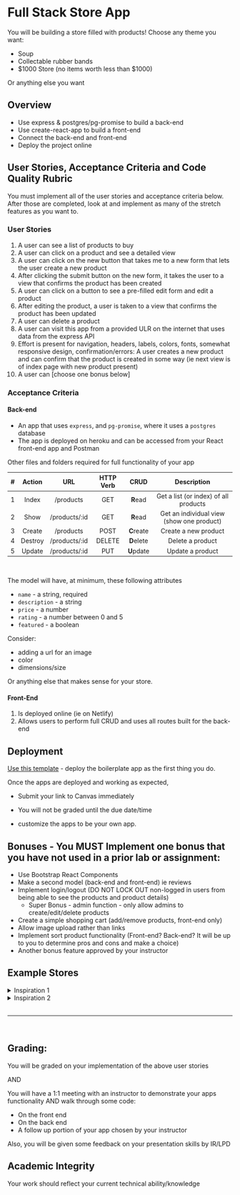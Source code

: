 # Full Stack Store App

You will be building a store filled with products! Choose any theme you want:

- Soup
- Collectable rubber bands
- $1000 Store (no items worth less than $1000)

Or anything else you want

## Overview

- Use express & postgres/pg-promise to build a back-end
- Use create-react-app to build a front-end
- Connect the back-end and front-end
- Deploy the project online

## User Stories, Acceptance Criteria and Code Quality Rubric

You must implement all of the user stories and acceptance criteria below. After those are completed, look at and implement as many of the stretch features as you want to.

### User Stories

1. A user can see a list of products to buy
1. A user can click on a product and see a detailed view
1. A user can click on the new button that takes me to a new form that lets the user create a new product
1. After clicking the submit button on the new form, it takes the user to a view that confirms the product has been created
1. A user can click on a button to see a pre-filled edit form and edit a product
1. After editing the product, a user is taken to a view that confirms the product has been updated
1. A user can delete a product
1. A user can visit this app from a provided ULR on the internet that uses data from the express API
1. Effort is present for navigation, headers, labels, colors, fonts, somewhat responsive design, confirmation/errors: A user creates a new product and can confirm that the product is created in some way (ie next view is of index page with new product present)
1. A user can [choose one bonus below]

### Acceptance Criteria

#### Back-end

- An app that uses `express`, and `pg-promise`, where it uses a `postgres` database
- The app is deployed on heroku and can be accessed from your React front-end app and Postman

Other files and folders required for full functionality of your app

|  #  | Action  |      URL      | HTTP Verb |    CRUD    |                Description                |
| :-: | :-----: | :-----------: | :-------: | :--------: | :---------------------------------------: |
|  1  |  Index  |   /products   |    GET    |  **R**ead  |   Get a list (or index) of all products   |
|  2  |  Show   | /products/:id |    GET    |  **R**ead  | Get an individual view (show one product) |
|  3  | Create  |   /products   |   POST    | **C**reate |           Create a new product            |
|  4  | Destroy | /products/:id |  DELETE   | **D**elete |             Delete a product              |
|  5  | Update  | /products/:id |    PUT    | **U**pdate |             Update a product              |

<br />

The model will have, at minimum, these following attributes

- `name` - a string, required
- `description` - a string
- `price` - a number
- `rating` - a number between 0 and 5
- `featured` - a boolean

Consider:

- adding a url for an image
- color
- dimensions/size

Or anything else that makes sense for your store.

#### Front-End

1. Is deployed online (ie on Netlify)
1. Allows users to perform full CRUD and uses all routes built for the back-end

## Deployment

[Use this template](https://github.com/joinpursuit/pern-final-project-template) - deploy the boilerplate app as the first thing you do.

Once the apps are deployed and working as expected,

- Submit your link to Canvas immediately
- You will not be graded until the due date/time

- customize the apps to be your own app.

## Bonuses - You MUST Implement one bonus that you have not used in a prior lab or assignment:

- Use Bootstrap React Components
- Make a second model (back-end and front-end) ie reviews
- Implement login/logout (DO NOT LOCK OUT non-logged in users from being able to see the products and product details)
  - Super Bonus - admin function - only allow admins to create/edit/delete products
- Create a simple shopping cart (add/remove products, front-end only)
- Allow image upload rather than links
- Implement sort product functionality (Front-end? Back-end? It will be up to you to determine pros and cons and make a choice)
- Another bonus feature approved by your instructor

## Example Stores

<details><summary>Inspiration 1</summary>

![](./assets/flow-hack.png)

</details>

<details><summary>Inspiration 2</summary>

![](./assets/neoboutique.png)

</details>

<br />
<hr />
<br />

## Grading:

You will be graded on your implementation of the above user stories

AND

You will have a 1:1 meeting with an instructor to demonstrate your apps functionality AND walk through some code:

- On the front end
- On the back end
- A follow up portion of your app chosen by your instructor

Also, you will be given some feedback on your presentation skills by IR/LPD

## Academic Integrity

Your work should reflect your current technical ability/knowledge
